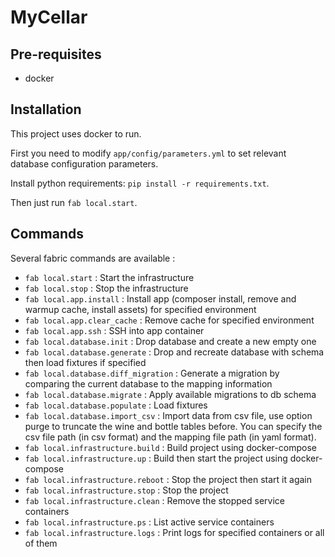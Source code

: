 MyCellar
========

## Pre-requisites

- docker

## Installation

This project uses docker to run.

First you need to modify `app/config/parameters.yml` to set relevant database configuration parameters.

Install python requirements: `pip install -r requirements.txt`.

Then just run `fab local.start`.

## Commands

Several fabric commands are available :

- `fab local.start` : Start the infrastructure
- `fab local.stop` : Stop the infrastructure
- `fab local.app.install` : Install app (composer install, remove and warmup cache, install assets) for specified environment
- `fab local.app.clear_cache` : Remove cache for specified environment
- `fab local.app.ssh` : SSH into app container
- `fab local.database.init` : Drop database and create a new empty one
- `fab local.database.generate` : Drop and recreate database with schema then load fixtures if specified
- `fab local.database.diff_migration` : Generate a migration by comparing the current database to the mapping information
- `fab local.database.migrate` : Apply available migrations to db schema
- `fab local.database.populate` : Load fixtures
- `fab local.database.import_csv` : Import data from csv file, use option purge to truncate the wine and bottle tables before. You can specify the csv file path (in csv format) and the mapping file path (in yaml format).
- `fab local.infrastructure.build` : Build project using docker-compose
- `fab local.infrastructure.up` : Build then start the project using docker-compose
- `fab local.infrastructure.reboot` : Stop the project then start it again
- `fab local.infrastructure.stop` : Stop the project
- `fab local.infrastructure.clean` : Remove the stopped service containers
- `fab local.infrastructure.ps` : List active service containers
- `fab local.infrastructure.logs` : Print logs for specified containers or all of them



